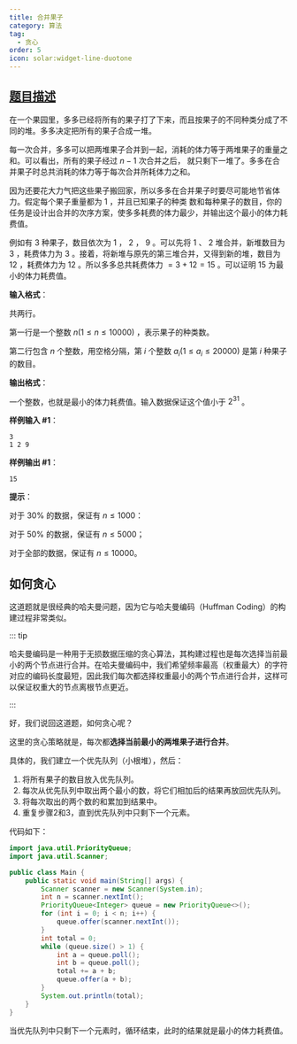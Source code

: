 ```yaml
---
title: 合并果子
category: 算法
tag:
  - 贪心
order: 5
icon: solar:widget-line-duotone
---
```


## [题目描述](https://www.luogu.com.cn/problem/P1090)

在一个果园里，多多已经将所有的果子打了下来，而且按果子的不同种类分成了不同的堆。多多决定把所有的果子合成一堆。

每一次合并，多多可以把两堆果子合并到一起，消耗的体力等于两堆果子的重量之和。可以看出，所有的果子经过 $n-1$ 次合并之后， 就只剩下一堆了。多多在合并果子时总共消耗的体力等于每次合并所耗体力之和。

因为还要花大力气把这些果子搬回家，所以多多在合并果子时要尽可能地节省体力。假定每个果子重量都为 $1$ ，并且已知果子的种类 数和每种果子的数目，你的任务是设计出合并的次序方案，使多多耗费的体力最少，并输出这个最小的体力耗费值。

例如有 $3$ 种果子，数目依次为 $1$ ， $2$ ， $9$ 。可以先将 $1$ 、 $2$ 堆合并，新堆数目为 $3$ ，耗费体力为 $3$ 。接着，将新堆与原先的第三堆合并，又得到新的堆，数目为 $12$ ，耗费体力为 $12$ 。所以多多总共耗费体力 $=3+12=15$ 。可以证明 $15$ 为最小的体力耗费值。

**输入格式**：

共两行。  

第一行是一个整数 $n(1\leq n\leq 10000)$ ，表示果子的种类数。  

第二行包含 $n$ 个整数，用空格分隔，第 $i$ 个整数 $a_i(1\leq a_i\leq 20000)$ 是第 $i$ 种果子的数目。

**输出格式**：

一个整数，也就是最小的体力耗费值。输入数据保证这个值小于 $2^{31}$ 。

**样例输入 #1**：

```
3 
1 2 9
```

**样例输出 #1**：

```
15
```

**提示**：

对于 $30\%$ 的数据，保证有 $n \le 1000$：

对于 $50\%$ 的数据，保证有 $n \le 5000$；

对于全部的数据，保证有 $n \le 10000$。

## 如何贪心

这道题就是很经典的哈夫曼问题，因为它与哈夫曼编码（Huffman Coding）的构建过程非常类似。

::: tip

哈夫曼编码是一种用于无损数据压缩的贪心算法，其构建过程也是每次选择当前最小的两个节点进行合并。在哈夫曼编码中，我们希望频率最高（权重最大）的字符对应的编码长度最短，因此我们每次都选择权重最小的两个节点进行合并，这样可以保证权重大的节点离根节点更近。

:::

好，我们说回这道题，如何贪心呢？

这里的贪心策略就是，每次都**选择当前最小的两堆果子进行合并**。

具体的，我们建立一个优先队列（小根堆），然后：

1. 将所有果子的数目放入优先队列。
2. 每次从优先队列中取出两个最小的数，将它们相加后的结果再放回优先队列。
3. 将每次取出的两个数的和累加到结果中。
4. 重复步骤2和3，直到优先队列中只剩下一个元素。

代码如下：

```java
import java.util.PriorityQueue;
import java.util.Scanner;

public class Main {
    public static void main(String[] args) {
        Scanner scanner = new Scanner(System.in);
        int n = scanner.nextInt();
        PriorityQueue<Integer> queue = new PriorityQueue<>();
        for (int i = 0; i < n; i++) {
            queue.offer(scanner.nextInt());
        }
        int total = 0;
        while (queue.size() > 1) {
            int a = queue.poll();
            int b = queue.poll();
            total += a + b;
            queue.offer(a + b);
        }
        System.out.println(total);
    }
}
```

当优先队列中只剩下一个元素时，循环结束，此时的结果就是最小的体力耗费值。
